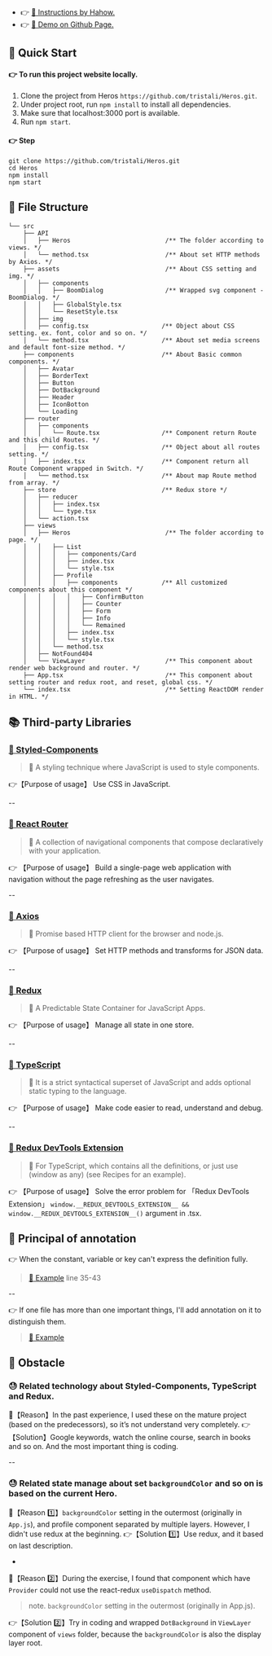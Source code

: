 - 👉 [🔗 Instructions by Hahow.](https://github.com/hahow/hahow-recruit/blob/master/frontend.md)
- 👉 [🔗 Demo on Github Page.](https://tristali.github.io/Heros)

## 🚀 Quick Start

#### 👉 To run this project website locally.

1. Clone the project from Heros `https://github.com/tristali/Heros.git`.
2. Under project root, run `npm install` to install all dependencies.
3. Make sure that localhost:3000 port is available.
4. Run `npm start`.

#### 👉 Step
```
git clone https://github.com/tristali/Heros.git
cd Heros
npm install
npm start
```

## 🧱 File Structure

```
└── src
    ├── API                  
    │   ├── Heros                          /** The folder according to views. */
    │   └── method.tsx                     /** About set HTTP methods by Axios. */
    ├── assets                             /** About CSS setting and img. */     
    │   ├── components
    │   │   ├── BoomDialog                 /** Wrapped svg component - BoomDialog. */
    │   │   ├── GlobalStyle.tsx
    │   │   └── ResetStyle.tsx
    │   ├── img
    │   ├── config.tsx                    /** Object about CSS setting. ex. font, color and so on. */
    │   └── method.tsx                    /** About set media screens and default font-size method. */
    ├── components                        /** About Basic common components. */           
    │   ├── Avatar
    │   ├── BorderText
    │   ├── Button
    │   ├── DotBackground
    │   ├── Header
    │   ├── IconBotton
    │   └── Loading
    ├── router                    
    │   ├── components
    │   │   └── Route.tsx                 /** Component return Route and this child Routes. */
    │   ├── config.tsx                    /** Object about all routes setting. */
    │   ├── index.tsx                     /** Component return all Route Component wrapped in Switch. */
    │   └── method.tsx                    /** About map Route method from array. */
    ├── store                             /** Redux store */
    │   ├── reducer
    │   │   ├── index.tsx
    │   │   └── type.tsx
    │   └── action.tsx
    ├── views
    │   ├── Heros                          /** The folder according to page. */
    │   │   ├── List
    │   │   │   ├── components/Card
    │   │   │   ├── index.tsx
    │   │   │   └── style.tsx
    │   │   ├── Profile
    │   │   │   ├── components            /** All customized components about this component */
    │   │   │   │   ├── ConfirmButton
    │   │   │   │   ├── Counter
    │   │   │   │   ├── Form
    │   │   │   │   ├── Info
    │   │   │   │   └── Remained
    │   │   │   ├── index.tsx
    │   │   │   └── style.tsx
    │   │   └── method.tsx
    │   ├── NotFound404
    │   └── ViewLayer                      /** This component about render web background and router. */
    ├── App.tsx                            /** This component about setting router and redux root, and reset, global css. */
    └── index.tsx                          /** Setting ReactDOM render in HTML. */
```

## 📚 Third-party Libraries

### [🔗 Styled-Components](https://styled-components.com/)
> 📄 A styling technique where JavaScript is used to style components.

👉【Purpose of usage】 Use CSS in JavaScript.

--

### [🔗 React Router](https://reactrouter.com/)
> 📄 A collection of navigational components that compose declaratively with your application.

👉 【Purpose of usage】 Build a single-page web application with navigation without the page refreshing as the user navigates.

--

### [🔗 Axios](https://github.com/axios/axios)
> 📄 Promise based HTTP client for the browser and node.js.

👉 【Purpose of usage】 Set HTTP methods and transforms for JSON data.

--

### [🔗 Redux](https://redux.js.org/)
> 📄 A Predictable State Container for JavaScript Apps.

👉 【Purpose of usage】 Manage all state in one store.

--

### [🔗 TypeScript](https://www.typescriptlang.org)
> 📄 It is a strict syntactical superset of JavaScript and adds optional static typing to the language.

👉 【Purpose of usage】 Make code easier to read, understand and debug.

--

### [🔗 Redux DevTools Extension](https://github.com/zalmoxisus/redux-devtools-extension#13-use-redux-devtools-extension-package-from-npm)
> 📄 For TypeScript, which contains all the definitions, or just use (window as any) (see Recipes for an example).

👉 【Purpose of usage】 Solve the error problem for 「Redux DevTools Extension」 `window.__REDUX_DEVTOOLS_EXTENSION__ && window.__REDUX_DEVTOOLS_EXTENSION__()` argument in .tsx.


## 📝 Principal of annotation
👉 When the constant, variable or key can't express the definition fully.
> [🔗 Example](https://github.com/tristali/Heros/blob/master/src/assets/config.tsx) line 35-43

--

👉 If one file has more than one important things, I'll add annotation on it to distinguish them.
> [🔗 Example](https://github.com/tristali/Heros/blob/master/src/assets/method.tsx)

## 💪 Obstacle

### 😓 Related technology about Styled-Components, TypeScript and Redux.
👀【Reason】In the past experience, I used these on the mature project (based on the predecessors), so it’s not understand very completely.
👉【Solution】Google keywords, watch the online course, search in books and so on. And the most important thing is coding.

--

### 😓 Related state manage about set `backgroundColor` and so on is based on the current Hero.
👀【Reason 1️⃣】`backgroundColor` setting in the outermost (originally in `App.js`), and profile component separated by multiple layers. However, I didn't use redux at the beginning.
👉【Solution 1️⃣】Use redux, and it based on last description.

-

👀【Reason 2️⃣】During the exercise, I found that component which have `Provider` could not use the react-redux `useDispatch` method. 
> note. `backgroundColor` setting in the outermost (originally in App.js).

👉【Solution 2️⃣】Try in coding and wrapped `DotBackground` in `ViewLayer` component of `views` folder, because the `backgroundColor` is also the display layer root.